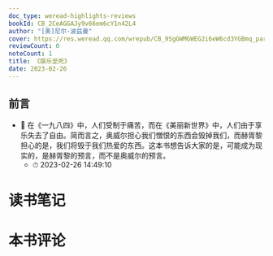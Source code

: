 ```yaml
---
doc_type: weread-highlights-reviews
bookId: CB_2CeAGGAJy9v66em6cY1n42L4
author: "[美]尼尔·波兹曼"
cover: https://res.weread.qq.com/wrepub/CB_9SgGWMGWEG2i6eW6cd3YGBmq_parsecover
reviewCount: 0
noteCount: 1
title: 《娱乐至死》
date: 2023-02-26
---
```



## 前言


- 📌 在《一九八四》中，人们受制于痛苦，而在《美丽新世界》中，人们由于享乐失去了自由。简而言之，奥威尔担心我们憎恨的东西会毁掉我们，而赫胥黎担心的是，我们将毁于我们热爱的东西。这本书想告诉大家的是，可能成为现实的，是赫胥黎的预言，而不是奥威尔的预言。 
    - ⏱ 2023-02-26 14:49:10 

# 读书笔记


# 本书评论
